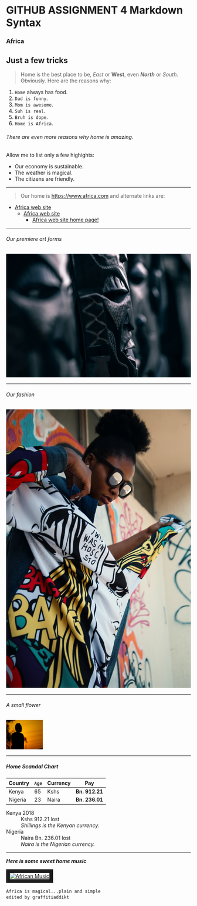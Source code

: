 # GITHUB ASSIGNMENT 4 Markdown Syntax
### Africa
Just a few tricks
---------------------------


> Home is the best place to be, *East* or **West**, even **_North_** or *_South_*. ~~Obviously~~.
> Here are the reasons why:

1. `Home` always has food. 
2. `Dad is funny`. 
3. `Mom is awesome`. 
4. `Suh is real`. 
5. `Bruh is dope`. 
6. `Home is Africa`.  

###### There are even more reasons why home is amazing.
Allow me to list only a few highights: 
- Our economy is sustainable.
- The weather is magical.
- The citizens are friendly.


---

> Our home is <https://www.africa.com> and alternate links are:
 + [Africa web site](https://www.africa.com "Africa.com Official website")
    + [Africa web site][1]
       + <a href="https://www.africa.com" target="https://www.africa.com">Africa web site home page!</a>

[1]: https://www.africa.com


---
###### Our premiere art forms 
![African tribal mask](/images/tribal_mask_XXL.jpg "Our premiere art forms")

***
###### Our fashion  
![African fashion][pic1]  

[pic1]: /images/fashion_XXL.jpg "Our fashion"


___
###### A small flower  
<img src="/images/silhouette_XXL.jpg" width="100" height="80" alt="A small flower "/>

---

##### Home Scandal Chart
|Country|`Age`|Currency|Pay|
|---|---|---|---|
|Kenya|65|Kshs|**Bn. 912.21**|
|Nigeria|23|Naira|**Bn. 236.01**|

<dl>
  <dt>Kenya 2018</dt>
  <dd>Kshs 912.21 lost</dd>
  <dd> <em> Shillings is the Kenyan currency. </em> </dd>
  
  <dt>Nigeria</dt>
  <dd>Naira Bn. 236.01 lost</dd>
  <dd> <em> Naira is the Nigerian currency. </em> </dd>
</dl>

***
**_Here is some sweet home music_**

<a href="http://www.youtube.com/watch?feature=player_embedded&v=gcgPRmLPPqw" target="_blank"><img src="http://img.youtube.com/vi/gcgPRmLPPqw/0.jpg" 
alt="African Music" width="240" height="180" border="10" /></a>

```
Africa is magical...plain and simple
edited by graffitiaddikt
```
